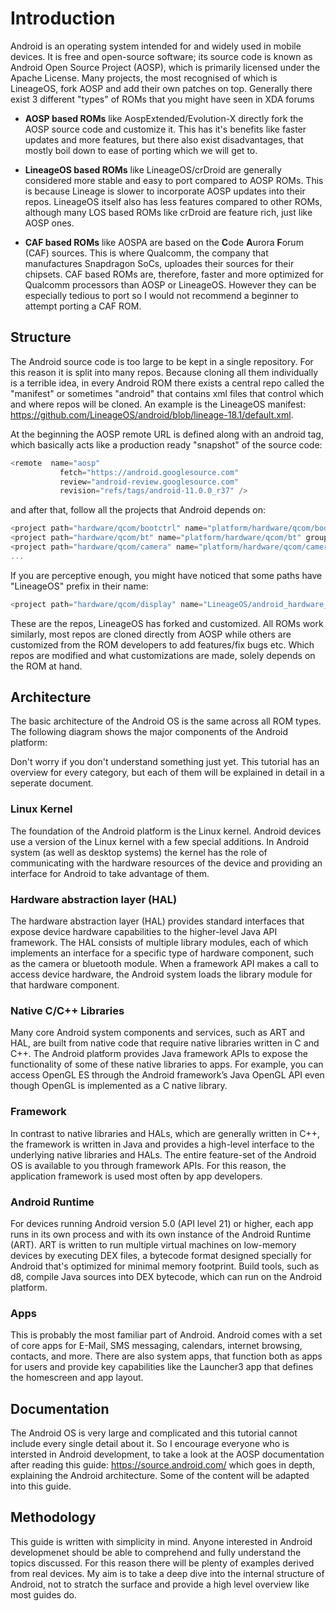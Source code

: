 # Introduction

Android is an operating system intended for and widely used in mobile devices. It is free and open-source software; its source code is known as Android Open Source Project (AOSP), which is primarily licensed under the Apache License. Many projects, the most recognised of which is LineageOS, fork AOSP and add their own patches on top. Generally there exist 3 different "types" of ROMs that you might have seen in XDA forums

* **AOSP based ROMs** like AospExtended/Evolution-X directly fork the AOSP source code and customize it. This has it's benefits like faster updates and more features, but there also exist disadvantages, that mostly boil down to ease of porting which we will get to.

* **LineageOS based ROMs** like LineageOS/crDroid are generally considered more stable and easy to port compared to AOSP ROMs. This is because Lineage is slower to incorporate AOSP updates into their repos. LineageOS itself also has less features compared to other ROMs, although many LOS based ROMs like crDroid are feature rich, just like AOSP ones.

* **CAF based ROMs** like AOSPA are based on the **C**ode **A**urora **F**orum (CAF) sources. This is where Qualcomm, the company that manufactures Snapdragon SoCs, uploades their sources for their chipsets. CAF based ROMs are, therefore, faster and more optimized for Qualcomm processors than AOSP or LineageOS. However they can be especially tedious to port so I would not recommend a beginner to attempt porting a CAF ROM. 

## Structure

The Android source code is too large to be kept in a single repository. For this reason it is split into many repos. Because cloning all them individually is a terrible idea, in every Android ROM there exists a central repo called the "manifest" or sometimes "android" that contains xml files that control which and where repos will be cloned. An example is the LineageOS manifest: https://github.com/LineageOS/android/blob/lineage-18.1/default.xml. 

At the beginning the AOSP remote URL is defined along with an android tag, which basically acts like a production ready "snapshot" of the source code:

```c
<remote  name="aosp"
           fetch="https://android.googlesource.com"
           review="android-review.googlesource.com"
           revision="refs/tags/android-11.0.0_r37" />
```

and after that, follow all the projects that Android depends on:

```c
<project path="hardware/qcom/bootctrl" name="platform/hardware/qcom/bootctrl" groups="pdk-qcom" remote="aosp" />
<project path="hardware/qcom/bt" name="platform/hardware/qcom/bt" groups="qcom,pdk-qcom" remote="aosp" />
<project path="hardware/qcom/camera" name="platform/hardware/qcom/camera" groups="qcom_camera,pdk-qcom" remote="aosp" />
...
```

If you are perceptive enough, you might have noticed that some paths have "LineageOS" prefix in their name:

```c
<project path="hardware/qcom/display" name="LineageOS/android_hardware_qcom_display" groups="pdk-qcom,qcom,qcom_display" />
```

These are the repos, LineageOS has forked and customized. All ROMs work similarly, most repos are cloned directly from AOSP while others are customized from the ROM developers to add features/fix bugs etc. Which repos are modified and what customizations are made, solely depends on the ROM at hand.

## Architecture

The basic architecture of the Android OS is the same across all ROM types. The following diagram shows the major components of the Android platform:

Don't worry if you don't understand something just yet. This tutorial has an overview for every category, but each of them will be explained in detail in a seperate document.

### **Linux Kernel**
The foundation of the Android platform is the Linux kernel. Android devices use a version of the Linux kernel with a few special additions. In Android system (as well as desktop systems) the kernel has the role of communicating with the hardware resources of the device and providing an interface for Android to take advantage of them.

### **Hardware abstraction layer (HAL)** 
The hardware abstraction layer (HAL) provides standard interfaces that expose device hardware capabilities to the higher-level Java API framework. The HAL consists of multiple library modules, each of which implements an interface for a specific type of hardware component, such as the camera or bluetooth module. When a framework API makes a call to access device hardware, the Android system loads the library module for that hardware component.

### **Native C/C++ Libraries**
Many core Android system components and services, such as ART and HAL, are built from native code that require native libraries written in C and C++. The Android platform provides Java framework APIs to expose the functionality of some of these native libraries to apps. For example, you can access OpenGL ES through the Android framework’s Java OpenGL API even though OpenGL is implemented as a C native library.

### **Framework**
In contrast to native libraries and HALs, which are generally written in C++, the framework is written in Java and provides a high-level interface to the underlying native libraries and HALs. The entire feature-set of the Android OS is available to you through framework APIs. For this reason, the application framework is used most often by app developers. 

### **Android Runtime** 
For devices running Android version 5.0 (API level 21) or higher, each app runs in its own process and with its own instance of the Android Runtime (ART). ART is written to run multiple virtual machines on low-memory devices by executing DEX files, a bytecode format designed specially for Android that's optimized for minimal memory footprint. Build tools, such as d8, compile Java sources into DEX bytecode, which can run on the Android platform.

### **Apps**
This is probably the most familiar part of Android. Android comes with a set of core apps for E-Mail, SMS messaging, calendars, internet browsing, contacts, and more. There are also system apps, that function both as apps for users and provide key capabilities like the Launcher3 app that defines the homescreen and app layout.

## Documentation

The Android OS is very large and complicated and this tutorial cannot include every single detail about it.
So I encourage everyone who is intersted in Android development, to take a look at the AOSP documentation after reading this guide: https://source.android.com/ which goes in depth, explaining the Android architecture. Some of the content will be adapted into this guide.

## Methodology

This guide is written with simplicity in mind. Anyone interested in Android developmenet should be able to comprehend and fully understand the topics discussed. For this reason there will be plenty of examples derived from real devices. My aim is to take a deep dive into the internal structure of Android, not to stratch the surface and provide a high level overview like most guides do. 

